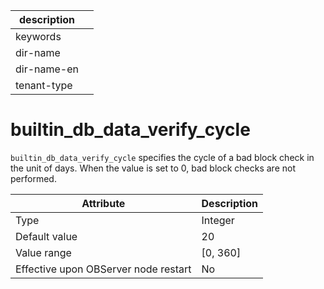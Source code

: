 |description||
|---|---|
|keywords||
|dir-name||
|dir-name-en||
|tenant-type||

# builtin_db_data_verify_cycle


`builtin_db_data_verify_cycle` specifies the cycle of a bad block check in the unit of days. When the value is set to 0, bad block checks are not performed.


| **Attribute** | **Description** |
|------------------|------------|
| Type | Integer |
| Default value | 20 |
| Value range | \[0, 360\] |
| Effective upon OBServer node restart | No |



